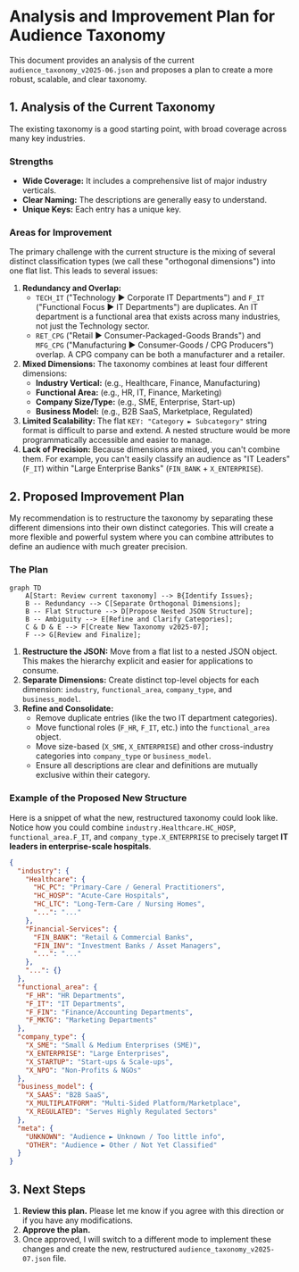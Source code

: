 # Analysis and Improvement Plan for Audience Taxonomy

This document provides an analysis of the current `audience_taxonomy_v2025-06.json` and proposes a plan to create a more robust, scalable, and clear taxonomy.

## 1. Analysis of the Current Taxonomy

The existing taxonomy is a good starting point, with broad coverage across many key industries.

### Strengths
- **Wide Coverage:** It includes a comprehensive list of major industry verticals.
- **Clear Naming:** The descriptions are generally easy to understand.
- **Unique Keys:** Each entry has a unique key.

### Areas for Improvement
The primary challenge with the current structure is the mixing of several distinct classification types (we call these "orthogonal dimensions") into one flat list. This leads to several issues:

1.  **Redundancy and Overlap:**
    *   `TECH_IT` ("Technology ► Corporate IT Departments") and `F_IT` ("Functional Focus ► IT Departments") are duplicates. An IT department is a functional area that exists across many industries, not just the Technology sector.
    *   `RET_CPG` ("Retail ► Consumer-Packaged-Goods Brands") and `MFG_CPG` ("Manufacturing ► Consumer-Goods / CPG Producers") overlap. A CPG company can be both a manufacturer and a retailer.
2.  **Mixed Dimensions:** The taxonomy combines at least four different dimensions:
    *   **Industry Vertical:** (e.g., Healthcare, Finance, Manufacturing)
    *   **Functional Area:** (e.g., HR, IT, Finance, Marketing)
    *   **Company Size/Type:** (e.g., SME, Enterprise, Start-up)
    *   **Business Model:** (e.g., B2B SaaS, Marketplace, Regulated)
3.  **Limited Scalability:** The flat `KEY: "Category ► Subcategory"` string format is difficult to parse and extend. A nested structure would be more programmatically accessible and easier to manage.
4.  **Lack of Precision:** Because dimensions are mixed, you can't combine them. For example, you can't easily classify an audience as "IT Leaders" (`F_IT`) within "Large Enterprise Banks" (`FIN_BANK` + `X_ENTERPRISE`).

## 2. Proposed Improvement Plan

My recommendation is to restructure the taxonomy by separating these different dimensions into their own distinct categories. This will create a more flexible and powerful system where you can combine attributes to define an audience with much greater precision.

### The Plan

```mermaid
graph TD
    A[Start: Review current taxonomy] --> B{Identify Issues};
    B -- Redundancy --> C[Separate Orthogonal Dimensions];
    B -- Flat Structure --> D[Propose Nested JSON Structure];
    B -- Ambiguity --> E[Refine and Clarify Categories];
    C & D & E --> F[Create New Taxonomy v2025-07];
    F --> G[Review and Finalize];
```

1.  **Restructure the JSON:** Move from a flat list to a nested JSON object. This makes the hierarchy explicit and easier for applications to consume.
2.  **Separate Dimensions:** Create distinct top-level objects for each dimension: `industry`, `functional_area`, `company_type`, and `business_model`.
3.  **Refine and Consolidate:**
    *   Remove duplicate entries (like the two IT department categories).
    *   Move functional roles (`F_HR`, `F_IT`, etc.) into the `functional_area` object.
    *   Move size-based (`X_SME`, `X_ENTERPRISE`) and other cross-industry categories into `company_type` or `business_model`.
    *   Ensure all descriptions are clear and definitions are mutually exclusive within their category.

### Example of the Proposed New Structure

Here is a snippet of what the new, restructured taxonomy could look like. Notice how you could combine `industry.Healthcare.HC_HOSP`, `functional_area.F_IT`, and `company_type.X_ENTERPRISE` to precisely target **IT leaders in enterprise-scale hospitals**.

```json
{
  "industry": {
    "Healthcare": {
      "HC_PC": "Primary-Care / General Practitioners",
      "HC_HOSP": "Acute-Care Hospitals",
      "HC_LTC": "Long-Term-Care / Nursing Homes",
      "...": "..."
    },
    "Financial-Services": {
      "FIN_BANK": "Retail & Commercial Banks",
      "FIN_INV": "Investment Banks / Asset Managers",
      "...": "..."
    },
    "...": {}
  },
  "functional_area": {
    "F_HR": "HR Departments",
    "F_IT": "IT Departments",
    "F_FIN": "Finance/Accounting Departments",
    "F_MKTG": "Marketing Departments"
  },
  "company_type": {
    "X_SME": "Small & Medium Enterprises (SME)",
    "X_ENTERPRISE": "Large Enterprises",
    "X_STARTUP": "Start-ups & Scale-ups",
    "X_NPO": "Non-Profits & NGOs"
  },
  "business_model": {
    "X_SAAS": "B2B SaaS",
    "X_MULTIPLATFORM": "Multi-Sided Platform/Marketplace",
    "X_REGULATED": "Serves Highly Regulated Sectors"
  },
  "meta": {
    "UNKNOWN": "Audience ► Unknown / Too little info",
    "OTHER": "Audience ► Other / Not Yet Classified"
  }
}
```

## 3. Next Steps

1.  **Review this plan.** Please let me know if you agree with this direction or if you have any modifications.
2.  **Approve the plan.**
3.  Once approved, I will switch to a different mode to implement these changes and create the new, restructured `audience_taxonomy_v2025-07.json` file.